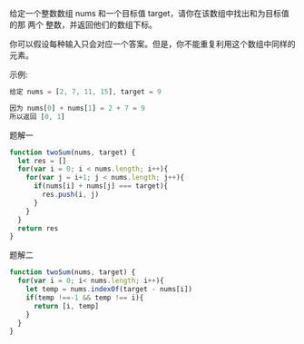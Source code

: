 给定一个整数数组 nums 和一个目标值 target，请你在该数组中找出和为目标值的那 两个 整数，并返回他们的数组下标。

你可以假设每种输入只会对应一个答案。但是，你不能重复利用这个数组中同样的元素。

示例:
```js
给定 nums = [2, 7, 11, 15], target = 9

因为 nums[0] + nums[1] = 2 + 7 = 9
所以返回 [0, 1]
```

题解一
```js
function twoSum(nums, target) {
  let res = []
  for(var i = 0; i < nums.length; i++){
    for(var j = i+1; j < nums.length; j++){
      if(nums[i] + nums[j] === target){
        res.push(i, j)
      }
    }
  }
  return res
}
```
题解二
```js
function twoSum(nums, target) {
  for(var i = 0; i< nums.length; i++){
    let temp = nums.indexOf(target - nums[i])
    if(temp !==-1 && temp !== i){
      return [i, temp]
    }
  }
}
```
